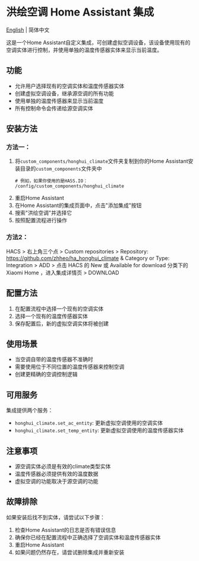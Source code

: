 # 洪绘空调 Home Assistant 集成

[English](/README.md) | 简体中文

这是一个Home Assistant自定义集成，可创建虚拟空调设备，该设备使用现有的空调实体进行控制，并使用单独的温度传感器实体来显示当前温度。

## 功能

- 允许用户选择现有的空调实体和温度传感器实体
- 创建虚拟空调设备，继承源空调的所有功能
- 使用单独的温度传感器来显示当前温度
- 所有控制命令会传递给源空调实体

## 安装方法

### 方法一：

1. 将`custom_components/honghui_climate`文件夹复制到你的Home Assistant安装目录的`custom_components`文件夹中
   ```
   # 例如，如果你使用的是HASS.IO：
   /config/custom_components/honghui_climate
   ```
2. 重启Home Assistant
3. 在Home Assistant的集成页面中，点击"添加集成"按钮
4. 搜索"洪绘空调"并选择它
5. 按照配置流程进行操作

### 方法2：

HACS > 右上角三个点 > Custom repositories > Repository: https://github.com/zhheo/ha_honghui_climate & Category or Type: Integration > ADD > 点击 HACS 的 New 或 Available for download 分类下的 Xiaomi Home ，进入集成详情页 > DOWNLOAD

## 配置方法

1. 在配置流程中选择一个现有的空调实体
2. 选择一个现有的温度传感器实体
3. 保存配置后，新的虚拟空调实体将被创建

## 使用场景

- 当空调自带的温度传感器不准确时
- 需要使用位于不同位置的温度传感器来控制空调
- 创建更精确的空调控制逻辑

## 可用服务

集成提供两个服务：

- `honghui_climate.set_ac_entity`: 更新虚拟空调使用的空调实体
- `honghui_climate.set_temp_entity`: 更新虚拟空调使用的温度传感器实体

## 注意事项

- 源空调实体必须是有效的climate类型实体
- 温度传感器必须提供有效的温度数据
- 虚拟空调的功能取决于源空调的功能

## 故障排除

如果安装后找不到实体，请尝试以下步骤：

1. 检查Home Assistant的日志是否有错误信息
2. 确保你已经在配置流程中正确选择了空调实体和温度传感器实体
3. 重启Home Assistant
4. 如果问题仍然存在，请尝试删除集成并重新安装 